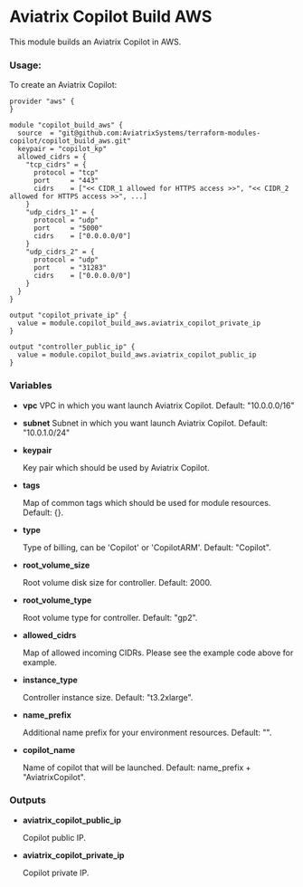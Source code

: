 # Aviatrix Copilot Build AWS

This module builds an Aviatrix Copilot in AWS.

### Usage:

To create an Aviatrix Copilot:

```
provider "aws" {
}

module "copilot_build_aws" {
  source  = "git@github.com:AviatrixSystems/terraform-modules-copilot/copilot_build_aws.git"
  keypair = "copilot_kp"
  allowed_cidrs = {
    "tcp_cidrs" = {
      protocol = "tcp"
      port     = "443"
      cidrs    = ["<< CIDR_1 allowed for HTTPS access >>", "<< CIDR_2 allowed for HTTPS access >>", ...]
    }
    "udp_cidrs_1" = {
      protocol = "udp"
      port     = "5000"
      cidrs    = ["0.0.0.0/0"]
    }
    "udp_cidrs_2" = {
      protocol = "udp"
      port     = "31283"
      cidrs    = ["0.0.0.0/0"]
    }
  }
}

output "copilot_private_ip" {
  value = module.copilot_build_aws.aviatrix_copilot_private_ip
}

output "controller_public_ip" {
  value = module.copilot_build_aws.aviatrix_copilot_public_ip
}
```

### Variables

- **vpc** 
  VPC in which you want launch Aviatrix Copilot. Default: "10.0.0.0/16"

- **subnet**
  Subnet in which you want launch Aviatrix Copilot. Default: "10.0.1.0/24"

- **keypair**

  Key pair which should be used by Aviatrix Copilot.

- **tags**

  Map of common tags which should be used for module resources. Default: {}.

- **type**

  Type of billing, can be 'Copilot' or 'CopilotARM'. Default: "Copilot".

- **root_volume_size**

  Root volume disk size for controller. Default: 2000.

- **root_volume_type**

  Root volume type for controller. Default: "gp2".

- **allowed_cidrs**

  Map of allowed incoming CIDRs. Please see the example code above for example.

- **instance_type**

  Controller instance size. Default: "t3.2xlarge".

- **name_prefix**

  Additional name prefix for your environment resources. Default: "".

- **copilot_name**

  Name of copilot that will be launched. Default: name_prefix + "AviatrixCopilot".

### Outputs

- **aviatrix_copilot_public_ip**

  Copilot public IP.

- **aviatrix_copilot_private_ip**

  Copilot private IP.

